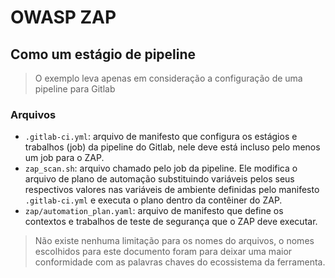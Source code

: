 # OWASP ZAP

## Como um estágio de pipeline

> O exemplo leva apenas em consideração a configuração de uma pipeline para Gitlab

### Arquivos

- `.gitlab-ci.yml`: arquivo de manifesto que configura os estágios e trabalhos (job) da pipeline do Gitlab, nele deve está incluso pelo menos um job para o ZAP.
- `zap_scan.sh`: arquivo chamado pelo job da pipeline. Ele modifica o arquivo de plano de automação substituindo variáveis pelos seus respectivos valores nas variáveis de ambiente definidas pelo manifesto `.gitlab-ci.yml` e executa o plano dentro da contêiner do ZAP.
- `zap/automation_plan.yaml`: arquivo de manifesto que define os contextos e trabalhos de teste de segurança que o ZAP deve executar.

> Não existe nenhuma limitação para os nomes do arquivos, o nomes escolhidos para este documento foram para deixar uma maior conformidade com as palavras chaves do ecossistema da ferramenta.
